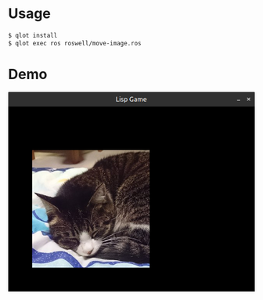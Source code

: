 # Usage

```
$ qlot install
$ qlot exec ros roswell/move-image.ros
```

# Demo

![move-image1](https://github.com/fireflower0/ebi/blob/master/examples/move-image/pic/move-image.png)
